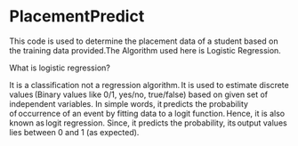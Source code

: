 # PlacementPredict

This code is used to determine the placement data of a student based on the training data provided.The Algorithm used here is Logistic Regression.

What is logistic regression? 

It is a classification not a regression algorithm. It is used to estimate discrete values (Binary values like 0/1, yes/no, true/false) based on given set of independent variables. In simple words, it predicts the probability of occurrence of an event by fitting data to a logit function. Hence, it is also known as logit regression. Since, it predicts the probability, its output values lies between 0 and 1 (as expected). 

